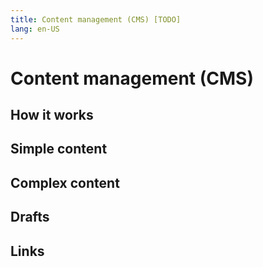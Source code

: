 ```yaml
---
title: Content management (CMS) [TODO]
lang: en-US
---
```


# Content management (CMS)

## How it works

## Simple content

## Complex content

## Drafts

## Links